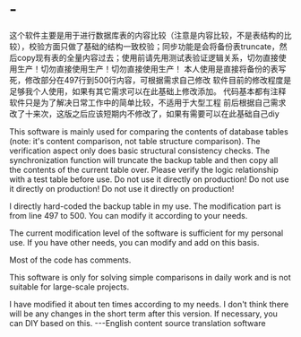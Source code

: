# -
这个软件主要是用于进行数据库表的内容比较（注意是内容比较，不是表结构的比较），校验方面只做了基础的结构一致校验；同步功能是会将备份表truncate，然后copy现有表的全量内容过去；使用前请先用测试表验证逻辑关系，切勿直接使用生产！切勿直接使用生产！切勿直接使用生产！
本人使用是直接将备份的表写死，修改部分在497行到500行内容，可根据需求自己修改
软件目前的修改程度是足够我个人使用，如果有其它需求可以在此基础上修改添加。
代码基本都有注释
软件只是为了解决日常工作中的简单比较，不适用于大型工程
前后根据自己需求改了十来次，这版之后应该短期内不修改了，如果有需要可以在此基础自己diy

This software is mainly used for comparing the contents of database tables (note: it's content comparison, not table structure comparison). The verification aspect only does basic structural consistency checks. The synchronization function will truncate the backup table and then copy all the contents of the current table over. Please verify the logic relationship with a test table before use. Do not use it directly on production! Do not use it directly on production! Do not use it directly on production!

I directly hard-coded the backup table in my use. The modification part is from line 497 to 500. You can modify it according to your needs.

The current modification level of the software is sufficient for my personal use. If you have other needs, you can modify and add on this basis.

Most of the code has comments.

This software is only for solving simple comparisons in daily work and is not suitable for large-scale projects.

I have modified it about ten times according to my needs. I don't think there will be any changes in the short term after this version. If necessary, you can DIY based on this.
---English content source translation software
